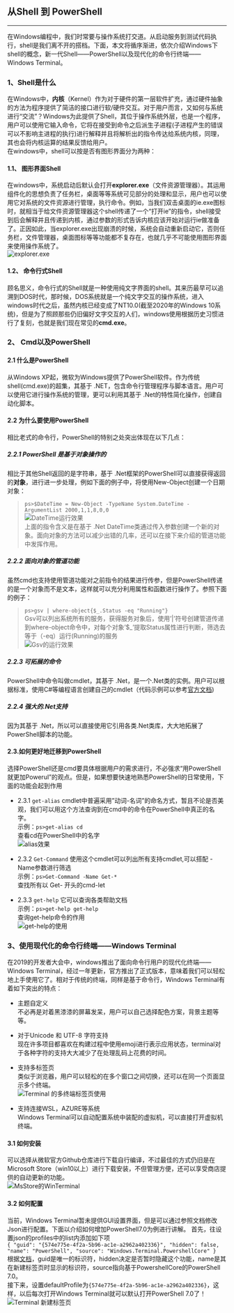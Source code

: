 ## 从Shell 到 PowerShell  
***  
在Windows编程中，我们时常要与操作系统打交道。从启动服务到测试代码执行，shell是我们离不开的搭档。下面，本文将循序渐进，依次介绍Windows下shell的概念，新一代Shell——PowerShell以及现代化的命令行终端——Windows Terminal。  
### 1、Shell是什么
在Windows中，**内核**（Kernel）作为对于硬件的第一层软件扩充，通过硬件抽象的方法为程序提供了简洁的接口进行软/硬件交互。对于用户而言，又如何与系统进行“交流”？Windows为此提供了Shell，其位于操作系统外层，也是一个程序，用户可以使用它输入命令，它将在接受到命令之后派生子进程(子进程产生的错误可以不影响主进程的执行)进行解释并且将解析出的指令传达给系统内核，同理，其也会将内核运算的结果反馈给用户。  
在windows中，shell可以按是否有图形界面分为两种：  
#### 1.1、	图形界面Shell  
在windows中，系统启动后默认会打开**explorer.exe**（文件资源管理器）。其运用组件化的思想负责了任务栏，桌面等等系统可见部分的处理和显示，用户也可以使用它对系统的文件资源进行管理，执行命令。例如，当我们双击桌面的ie.exe图标时，就相当于给文件资源管理器这个shell传递了一个“打开ie”的指令，shell接受到后会解释并且传递到内核，通过参数的形式告诉内核应该开始对运行ie做准备了。正因如此，当explorer.exe出现崩溃的时候，系统会自动重新启动它，否则任务栏，文件管理器，桌面图标等等功能都不复存在，也就几乎不可能使用图形界面来使用操作系统了。  
![explorer.exe](./img/1.png)  

#### 1.2、	命令行式Shell  
顾名思义，命令行式的Shell就是一种使用纯文字界面的shell。其来历最早可以追溯到DOS时代，那时候，DOS系统就是一个纯文字交互的操作系统，进入windows时代之后，虽然内核已经变成了NT10.0(截至2020年的Windows 10系统)，但是为了照顾那些仍旧偏好文字交互的人们，windows使用根据历史习惯进行了复刻，也就是我们现在常见的**cmd.exe**。  
### 2、	Cmd以及PowerShell  
#### 2.1	什么是PowerShell  
从Windows XP起，微软为Windows提供了PowerShell软件。作为传统shell(cmd.exe)的超集，其基于 \.NET，包含命令行管理程序与脚本语言。用户可以使用它进行操作系统的管理，更可以利用其基于 \.Net的特性简化操作，创建自动化脚本。  
#### 2.2	为什么要使用PowerShell  
相比老式的命令行，PowerShell的特别之处突出体现在以下几点：  
##### 2.2.1	PowerShell 是基于对象操作的  
相比于其他Shell返回的是字符串，基于 \.Net框架的PowerShell可以直接获得返回的**对象**，进行进一步处理，例如下面的例子中，将使用New-Object创建一个日期对象：  
> ```ps>$DateTime = New-Object -TypeName System.DateTime -ArgumentList 2000,1,1,8,0,0```  
> ![DateTime运行效果](./img/2.png)  
上面的指令含义是在基于 \.Net DateTime类通过传入参数创建一个新的对象。面向对象的方法可以减少出错的几率，还可以在接下来介绍的管道功能中发挥作用。  

##### 2.2.2	面向对象的管道功能
虽然cmd也支持使用管道功能对之前指令的结果进行传参，但是PowerShell传递的是一个对象而不是文本，这样就可以充分利用属性和函数进行操作了。参照下面的例子：  
> ```ps>gsv | where-object{$_.Status -eq "Running"}```  
Gsv可以列出系统所有的服务，获得服务对象后，使用’|’符号创建管道传递到where-object命令中，对每个对象’$_’提取Status属性进行判断，筛选去等于（-eq）运行(Running)的服务  
![Gsv的运行效果](./img/3.png)

##### 2.2.3	可拓展的命令  
PowerShell中命令叫做cmdlet，其基于 \.Net，是一个.Net类的实例。用户可以根据标准，使用C#等编程语言创建自己的cmdlet（代码示例可以参考[官方文档](https://docs.microsoft.com/zh-cn/powershell/scripting/developer/cmdlet/how-to-write-a-simple-cmdlet?view=powershell-7))  
##### 2.2.4	强大的.Net支持  
因为其基于 \.Net，所以可以直接使用它引用各类.Net类库，大大地拓展了PowerShell脚本的功能。  
#### 2.3.如何更好地迁移到PowerShell  
选择PowerShell还是cmd要具体根据用户的需求进行，不必强求“用PowerShell就更加Powerul”的观点。但是，如果想要快速地熟悉PowerShell的日常使用，下面的功能会起到作用  
+ 2.3.1 ```get-alias```	cmdlet中普遍采用”动词-名词”的命名方式，暂且不论是否美观，我们可以用这个方法查询到在cmd中的命令在PowerShell中真正的名字。  
示例：```ps>get-alias cd```  
查看cd在PowerShell中的名字  
![alias效果](./img/4.png)  

+ 2.3.2 ```Get-Command```	使用这个cmdlet可以列出所有支持cmdlet,可以搭配 -Name参数进行筛选  
示例：```ps>Get-Command -Name Get-*```  
查找所有以 Get- 开头的cmd-let  
+ 2.3.3 ```get-help``` 它可以查询各类帮助文档  
示例：```ps>get-help get-help```  
查询get-help命令的作用  
![get-help的使用](./img/5.png)  
 
### 3、使用现代化的命令行终端——Windows Terminal  
在2019的开发者大会中，windows推出了面向命令行用户的现代化终端——Windows Terminal，经过一年更新，官方推出了正式版本，意味着我们可以轻松地上手使用它了。相对于传统的终端，同样是基于命令行，Windows Terminal有着如下突出的特点：  
+ 主题自定义  
不必再是对着黑漆漆的屏幕发呆，用户可以自己选择配色方案，背景主题等等。  

+ 对于Unicode 和 UTF-8 字符支持  
现在许多项目都喜欢在构建过程中使用emoji进行表示应用状态，terminal对于各种字符的支持大大减少了在处理乱码上花费的时间。  

+ 支持多标签页  
类似于浏览器，用户可以轻松的在多个窗口之间切换，还可以在同一个页面显示多个终端。  
![Terminal 的多终端标签页使用](./img/6.png)  

+ 支持连接WSL，AZURE等系统  
Windows Terminal可以自动配置系统中装配的虚拟机，可以直接打开虚拟机终端。  

#### 3.1	如何安装  

可以选择从微软官方Github仓库进行下载自行编译，不过最佳的方式仍旧是在Microsoft Store（win10以上）进行下载安装，不但管理方便，还可以享受商店提供的自动更新的功能。  
![MsStore的WinTerminal](./img/8.png)  

#### 3.2	如何配置  
当前，Windows Terminal暂未提供GUI设置界面，但是可以通过参照文档修改Json进行配置。下面以介绍如何增加PowerShell7.0为例进行讲解。
首先，往设置json的profiles中的list内添加如下项  
    ``` {
                "guid": "{574e775e-4f2a-5b96-ac1e-a2962a402336}",
                "hidden": false,
                "name": "PowerShell",
                "source": "Windows.Terminal.PowershellCore"
            }
    ```  
根据[文档](https://docs.microsoft.com/zh-cn/windows/terminal/customize-settings/profile-settings)，guid是唯一的标识符，hidden决定是否暂时隐藏这个功能，name是其在新建标签页时显示的标识符，source指向基于PowershellCore的PowerShell 7.0。  
接下来，设置defaultProfile为```{574e775e-4f2a-5b96-ac1e-a2962a402336}```，这样，以后每次打开Windows Terminal就可以默认打开PowerShell 7.0了！![Terminal 新建标签页](./img/7.png)  

